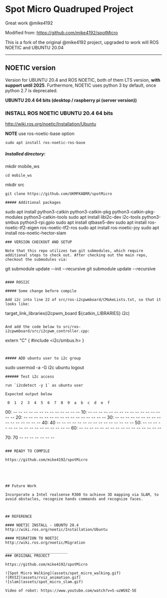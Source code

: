 # Spot Micro Quadruped Project
Great work @mike4192

Modified from:
https://github.com/mike4192/spotMicro



This is a fork of the original @mike4192 project, upgraded to work will ROS NOETIC and UBUNTU 20.04
___________________________
##  NOETIC version

Version for UBUNTU 20.4 and ROS NOETIC, both of them LTS version, **with support until 2025**.
Furthermore, NOETIC uses python 3 by default, once python 2.7 is deprecated.


**UBUNTU 20.4 64 bits (desktop / raspberry pi (server version))**

### INSTALL ROS NOETIC UBUNTU 20.4 64 bits
http://wiki.ros.org/noetic/Installation/Ubuntu

**NOTE**  use ros-noetic-base option
```
sudo apt install ros-noetic-ros-base

```
##### Installed directory:
mkdir mobile_ws
```
cd mobile_ws
```
mkdir src
```
git clone https://github.com/UKMFKABRR/spotMicro

##### Additional packages
```
sudo apt install python3-catkin python3-catkin-pkg python3-catkin-pkg-modules python3-catkin-tools
sudo apt install libi2c-dev i2c-tools python3-smbus python3-rpi.gpio
sudo apt install qtbase5-dev
sudo apt install ros-noetic-tf2-eigen ros-noetic-tf2-ros
sudo apt install ros-noetic-joy
sudo apt install ros-noetic-hector-slam

```
### VERSION CHECKOUT AND SETUP

Note that this repo utilizes two git submodules, which require additional steps to check out. After checking out the main repo, checkout the submodules via:

```
git submodule update --init --recursive
git submodule update --recursive
```

#### ROSI2C

##### Some change before compile 

Add i2c into line 22 of src/ros-i2cpwmboard/CMakeLists.txt, so that it looks like:
```
target_link_libraries(i2cpwm_board ${catkin_LIBRARIES} i2c)
```

And add the code below to src/ros-i2cpwmboard/src/i2cpwm_controller.cpp:
```
extern "C" {
	#include <i2c/smbus.h>
}
```


##### ADD ubuntu user to i2c group 
```
sudo usermod -a -G i2c ubuntu
logout
```
###### Test i2c access 

run `i2cdetect -y 1` as ubuntu user

Expected output below
```
     0  1  2  3  4  5  6  7  8  9  a  b  c  d  e  f
00:          -- -- -- -- -- -- -- -- -- -- -- -- -- 
10: -- -- -- -- -- -- -- -- -- -- -- -- -- -- -- -- 
20: -- -- -- -- -- -- -- -- -- -- -- -- -- -- -- -- 
30: -- -- -- -- -- -- -- -- -- -- -- -- -- -- -- -- 
40: 40 -- -- -- -- -- -- -- -- -- -- -- -- -- -- -- 
50: -- -- -- -- -- -- -- -- -- -- -- -- -- -- -- -- 
60: -- -- -- -- -- -- -- -- -- -- -- -- -- -- -- -- 

70: 70 -- -- -- -- -- -- --   
```

### READY TO COMPILE

https://github.com/mike4192/spotMicro





## Future Work

Incorporate a Intel realsense R300 to achieve 3D mapping via SLAM, to avoid obstacles, recognize hands commands and recognize faces.



## REFERENCE

#### NOETIC INSTALL - UBUNTU 20.4
http://wiki.ros.org/noetic/Installation/Ubuntu

#### MIGRATION TO NOETIC
http://wiki.ros.org/noetic/Migration

____________________________
### ORIGINAL PROJECT

https://github.com/mike4192/spotMicro

![Spot Micro Walking](assets/spot_micro_walking.gif)
![RVIZ](assets/rviz_animation.gif)
![slam](assets/spot_micro_slam.gif)

Video of robot: https://www.youtube.com/watch?v=S-uzWG9Z-5E





